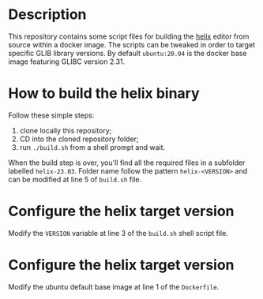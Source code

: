 # Description

This repository contains some script files for building the [helix][helix-github] editor from source within a docker image. The scripts can be tweaked in order to target specific GLIB library versions. By default `ubuntu:20.04` is the docker base image featuring GLIBC version 2.31.

# How to build the helix binary

Follow these simple steps:

1. clone locally this repository;
2. CD into the cloned repository folder;
3. run `./build.sh` from a shell prompt and wait.

When the build step is over, you'll find all the required files in a subfolder labelled `helix-23.03`. Folder name follow the pattern `helix-<VERSION>` and can be modified at line 5 of `build.sh` file.

# Configure the helix target version

Modify the `VERSION` variable at line 3 of the `build.sh` shell script file.

# Configure the helix target version

Modify the ubuntu default base image at line 1 of the `Dockerfile`.


[helix-github]: https://github.com/helix-editor/helix